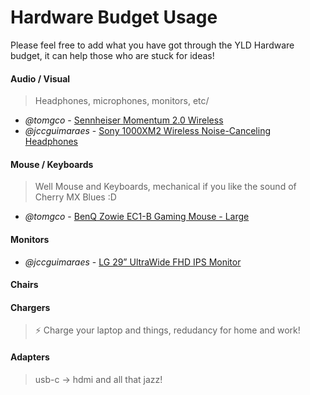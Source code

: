 # Hardware Budget Usage

Please feel free to add what you have got through the YLD Hardware budget, it can help those who are stuck for ideas!

#### Audio / Visual

> Headphones, microphones, monitors, etc/

- *@tomgco* - [Sennheiser Momentum 2.0 Wireless](https://en-uk.sennheiser.com/momentum-wireless)
- *@jccguimaraes* - [Sony 1000XM2 Wireless Noise-Canceling Headphones](https://www.sony.com/electronics/headband-headphones/wh-1000xm2)

#### Mouse / Keyboards

> Well Mouse and Keyboards, mechanical if you like the sound of Cherry MX Blues :D

- *@tomgco* - [BenQ Zowie EC1-B Gaming Mouse - Large](https://zowie.benq.com/en-nl/product/mouse/ec/ec1-b.html)

#### Monitors

- *@jccguimaraes* - [LG 29” UltraWide FHD IPS Monitor](https://www.lg.com/uk/monitors/lg-29WK600)

#### Chairs

#### Chargers

> ⚡ Charge your laptop and things, redudancy for home and work!


#### Adapters

> usb-c -> hdmi and all that jazz! 
